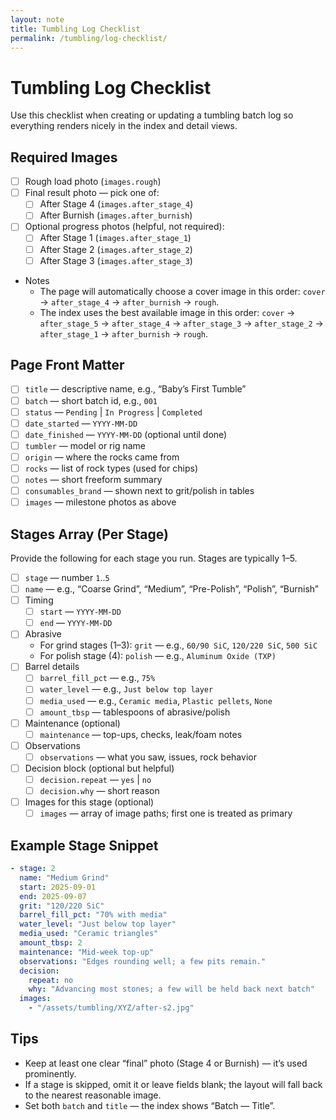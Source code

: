 ```yaml
---
layout: note
title: Tumbling Log Checklist
permalink: /tumbling/log-checklist/
---
```


# Tumbling Log Checklist

Use this checklist when creating or updating a tumbling batch log so everything renders nicely in the index and detail views.

## Required Images
- [ ] Rough load photo (`images.rough`)
- [ ] Final result photo — pick one of:
  - [ ] After Stage 4 (`images.after_stage_4`)
  - [ ] After Burnish (`images.after_burnish`)
- [ ] Optional progress photos (helpful, not required):
  - [ ] After Stage 1 (`images.after_stage_1`)
  - [ ] After Stage 2 (`images.after_stage_2`)
  - [ ] After Stage 3 (`images.after_stage_3`)
- Notes
  - The page will automatically choose a cover image in this order: `cover` → `after_stage_4` → `after_burnish` → `rough`.
  - The index uses the best available image in this order: `cover` → `after_stage_5` → `after_stage_4` → `after_stage_3` → `after_stage_2` → `after_stage_1` → `after_burnish` → `rough`.

## Page Front Matter
- [ ] `title` — descriptive name, e.g., “Baby’s First Tumble”
- [ ] `batch` — short batch id, e.g., `001`
- [ ] `status` — `Pending` | `In Progress` | `Completed`
- [ ] `date_started` — `YYYY-MM-DD`
- [ ] `date_finished` — `YYYY-MM-DD` (optional until done)
- [ ] `tumbler` — model or rig name
- [ ] `origin` — where the rocks came from
- [ ] `rocks` — list of rock types (used for chips)
- [ ] `notes` — short freeform summary
- [ ] `consumables_brand` — shown next to grit/polish in tables
- [ ] `images` — milestone photos as above

## Stages Array (Per Stage)
Provide the following for each stage you run. Stages are typically 1–5.

- [ ] `stage` — number `1`..`5`
- [ ] `name` — e.g., “Coarse Grind”, “Medium”, “Pre-Polish”, “Polish”, “Burnish”
- [ ] Timing
  - [ ] `start` — `YYYY-MM-DD`
  - [ ] `end` — `YYYY-MM-DD`
- [ ] Abrasive
  - For grind stages (1–3): `grit` — e.g., `60/90 SiC`, `120/220 SiC`, `500 SiC`
  - For polish stage (4): `polish` — e.g., `Aluminum Oxide (TXP)`
- [ ] Barrel details
  - [ ] `barrel_fill_pct` — e.g., `75%`
  - [ ] `water_level` — e.g., `Just below top layer`
  - [ ] `media_used` — e.g., `Ceramic media`, `Plastic pellets`, `None`
  - [ ] `amount_tbsp` — tablespoons of abrasive/polish
- [ ] Maintenance (optional)
  - [ ] `maintenance` — top-ups, checks, leak/foam notes
- [ ] Observations
  - [ ] `observations` — what you saw, issues, rock behavior
- [ ] Decision block (optional but helpful)
  - [ ] `decision.repeat` — `yes` | `no`
  - [ ] `decision.why` — short reason
- [ ] Images for this stage (optional)
  - [ ] `images` — array of image paths; first one is treated as primary

## Example Stage Snippet
```yaml
- stage: 2
  name: "Medium Grind"
  start: 2025-09-01
  end: 2025-09-07
  grit: "120/220 SiC"
  barrel_fill_pct: "70% with media"
  water_level: "Just below top layer"
  media_used: "Ceramic triangles"
  amount_tbsp: 2
  maintenance: "Mid-week top-up"
  observations: "Edges rounding well; a few pits remain."
  decision:
    repeat: no
    why: "Advancing most stones; a few will be held back next batch"
  images:
    - "/assets/tumbling/XYZ/after-s2.jpg"
```

## Tips
- Keep at least one clear “final” photo (Stage 4 or Burnish) — it’s used prominently.
- If a stage is skipped, omit it or leave fields blank; the layout will fall back to the nearest reasonable image.
- Set both `batch` and `title` — the index shows “Batch — Title”.

